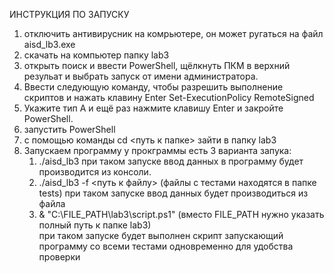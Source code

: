 ИНСТРУКЦИЯ ПО ЗАПУСКУ
1. отключить антивирусник на комрьютере, он может ругаться на файл aisd_lb3.exe
2. скачать на компьютер папку lab3
3. открыть поиск и ввести PowerShell, щёлкнуть ПКМ в верхний резульат и выбрать запуск от имени администратора.
4. Ввести следующую команду, чтобы разрешить выполнение скриптов и нажать клавину Enter
	Set-ExecutionPolicy RemoteSigned
5. Укажите тип А и ещё раз нажмите клавишу Enter и закройте PowerShell.
6. запустить PowerShell
7. с помощью команды cd <путь к папке> зайти в папку lab3
8. Запускаем программу
	у прокграммы есть 3 варианта запука: 
	1. ./aisd_lb3
		при таком запуске ввод данных в программу будет производится из консоли.
	2. ./aisd_lb3 -f <путь к файлу> (файлы с тестами находятся в папке tests)
		при таком запуске ввод данных будет производиться из файла
	3. & "C:\FILE_PATH\lab3\script.ps1" (вместо FILE_PATH нужно указать полный путь к папке lab3)	
		при таком запуске будет выполнен скрипт запускающий программу со всеми тестами одновременно для удобства проверки		
